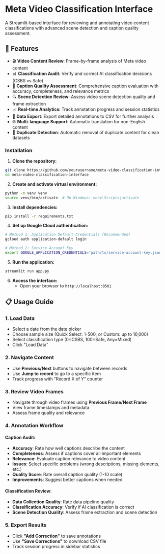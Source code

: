 # Meta Video Classification Interface

A Streamlit-based interface for reviewing and annotating video content classifications with advanced scene detection and caption quality assessment.

## 🎯 Features

- 🎬 **Video Content Review**: Frame-by-frame analysis of Meta video content
- 📊 **Classification Audit**: Verify and correct AI classification decisions (CSBS vs Safe)
- 📝 **Caption Quality Assessment**: Comprehensive caption evaluation with accuracy, completeness, and relevance metrics
- 🔍 **Scene Detection Review**: Assess video scene detection quality and frame extraction
- 📈 **Real-time Analytics**: Track annotation progress and session statistics
- 💾 **Data Export**: Export detailed annotations to CSV for further analysis
- 🌐 **Multi-language Support**: Automatic translation for non-English content
- 🔄 **Duplicate Detection**: Automatic removal of duplicate content for clean datasets


### Installation

1. **Clone the repository:**
```bash
git clone https://github.com/yourusername/meta-video-classification-interface.git
cd meta-video-classification-interface
```

2. **Create and activate virtual environment:**
```bash
python -m venv venv
source venv/bin/activate  # On Windows: venv\Scripts\activate
```

3. **Install dependencies:**
```bash
pip install -r requirements.txt
```

4. **Set up Google Cloud authentication:**
```bash
# Method 1: Application Default Credentials (Recommended)
gcloud auth application-default login

# Method 2: Service Account Key
export GOOGLE_APPLICATION_CREDENTIALS="path/to/service-account-key.json"
```

5. **Run the application:**
```bash
streamlit run app.py
```

6. **Access the interface:**
   - Open your browser to `http://localhost:8501`

## 📋 Usage Guide

### 1. **Load Data**
- Select a date from the date picker
- Choose sample size (Quick Select: 1-500, or Custom: up to 10,000)
- Select classification type (0=CSBS, 100=Safe, Any=Mixed)
- Click "Load Data"

### 2. **Navigate Content**
- Use **Previous/Next** buttons to navigate between records
- Use **Jump to record** to go to a specific item
- Track progress with "Record X of Y" counter

### 3. **Review Video Frames**
- Navigate through video frames using **Previous Frame/Next Frame**
- View frame timestamps and metadata
- Assess frame quality and relevance

### 4. **Annotation Workflow**

#### **Caption Audit:**
- **Accuracy**: Rate how well captions describe the content
- **Completeness**: Assess if captions cover all important elements
- **Relevance**: Evaluate caption relevance to video content
- **Issues**: Select specific problems (wrong descriptions, missing elements, etc.)
- **Quality Score**: Rate overall caption quality (1-10 scale)
- **Improvements**: Suggest better captions when needed

#### **Classification Review:**
- **Data Collection Quality**: Rate data pipeline quality
- **Classification Accuracy**: Verify if AI classification is correct
- **Scene Detection Quality**: Assess frame extraction and scene detection

### 5. **Export Results**
- Click **"Add Correction"** to save annotations
- Use **"Save Corrections"** to download CSV file
- Track session progress in sidebar statistics

